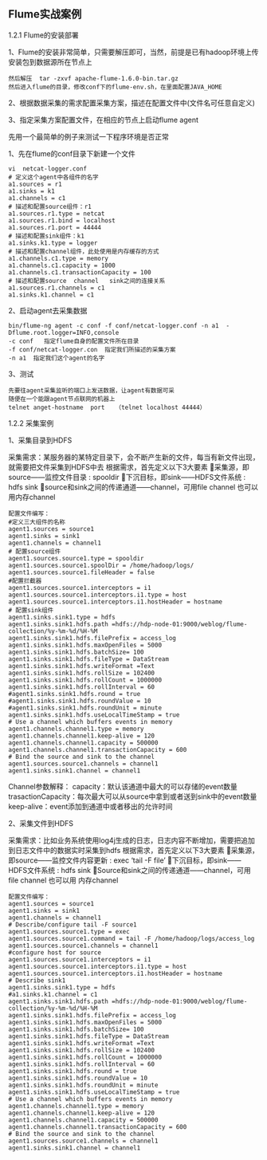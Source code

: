 ## Flume实战案例

1.2.1 Flume的安装部署

1、Flume的安装非常简单，只需要解压即可，当然，前提是已有hadoop环境上传安装包到数据源所在节点上

    然后解压  tar -zxvf apache-flume-1.6.0-bin.tar.gz
    然后进入flume的目录，修改conf下的flume-env.sh，在里面配置JAVA_HOME

2、根据数据采集的需求配置采集方案，描述在配置文件中(文件名可任意自定义)

3、指定采集方案配置文件，在相应的节点上启动flume agent

先用一个最简单的例子来测试一下程序环境是否正常

1、先在flume的conf目录下新建一个文件

    vi  netcat-logger.conf
    # 定义这个agent中各组件的名字
    a1.sources = r1
    a1.sinks = k1
    a1.channels = c1
    # 描述和配置source组件：r1
    a1.sources.r1.type = netcat
    a1.sources.r1.bind = localhost
    a1.sources.r1.port = 44444
    # 描述和配置sink组件：k1
    a1.sinks.k1.type = logger
    # 描述和配置channel组件，此处使用是内存缓存的方式
    a1.channels.c1.type = memory
    a1.channels.c1.capacity = 1000
    a1.channels.c1.transactionCapacity = 100
    # 描述和配置source  channel   sink之间的连接关系
    a1.sources.r1.channels = c1
    a1.sinks.k1.channel = c1

2、启动agent去采集数据

    bin/flume-ng agent -c conf -f conf/netcat-logger.conf -n a1  -Dflume.root.logger=INFO,console
    -c conf   指定flume自身的配置文件所在目录
    -f conf/netcat-logger.con  指定我们所描述的采集方案
    -n a1  指定我们这个agent的名字
    
3、测试

    先要往agent采集监听的端口上发送数据，让agent有数据可采
    随便在一个能跟agent节点联网的机器上
    telnet anget-hostname  port   （telnet localhost 44444） 
 

1.2.2 采集案例

1、采集目录到HDFS

采集需求：某服务器的某特定目录下，会不断产生新的文件，每当有新文件出现，就需要把文件采集到HDFS中去
根据需求，首先定义以下3大要素
采集源，即source——监控文件目录 :  spooldir
下沉目标，即sink——HDFS文件系统  :  hdfs sink
source和sink之间的传递通道——channel，可用file channel 也可以用内存channel

    配置文件编写：
    #定义三大组件的名称
    agent1.sources = source1
    agent1.sinks = sink1
    agent1.channels = channel1
    # 配置source组件
    agent1.sources.source1.type = spooldir
    agent1.sources.source1.spoolDir = /home/hadoop/logs/
    agent1.sources.source1.fileHeader = false
    #配置拦截器
    agent1.sources.source1.interceptors = i1
    agent1.sources.source1.interceptors.i1.type = host
    agent1.sources.source1.interceptors.i1.hostHeader = hostname
    # 配置sink组件
    agent1.sinks.sink1.type = hdfs
    agent1.sinks.sink1.hdfs.path =hdfs://hdp-node-01:9000/weblog/flume-collection/%y-%m-%d/%H-%M
    agent1.sinks.sink1.hdfs.filePrefix = access_log
    agent1.sinks.sink1.hdfs.maxOpenFiles = 5000
    agent1.sinks.sink1.hdfs.batchSize= 100
    agent1.sinks.sink1.hdfs.fileType = DataStream
    agent1.sinks.sink1.hdfs.writeFormat =Text
    agent1.sinks.sink1.hdfs.rollSize = 102400
    agent1.sinks.sink1.hdfs.rollCount = 1000000
    agent1.sinks.sink1.hdfs.rollInterval = 60
    #agent1.sinks.sink1.hdfs.round = true
    #agent1.sinks.sink1.hdfs.roundValue = 10
    #agent1.sinks.sink1.hdfs.roundUnit = minute
    agent1.sinks.sink1.hdfs.useLocalTimeStamp = true
    # Use a channel which buffers events in memory
    agent1.channels.channel1.type = memory
    agent1.channels.channel1.keep-alive = 120
    agent1.channels.channel1.capacity = 500000
    agent1.channels.channel1.transactionCapacity = 600
    # Bind the source and sink to the channel
    agent1.sources.source1.channels = channel1
    agent1.sinks.sink1.channel = channel1

Channel参数解释：
capacity：默认该通道中最大的可以存储的event数量
trasactionCapacity：每次最大可以从source中拿到或者送到sink中的event数量
keep-alive：event添加到通道中或者移出的允许时间

2、采集文件到HDFS

采集需求：比如业务系统使用log4j生成的日志，日志内容不断增加，需要把追加到日志文件中的数据实时采集到hdfs
根据需求，首先定义以下3大要素
采集源，即source——监控文件内容更新 :  exec  ‘tail -F file’
下沉目标，即sink——HDFS文件系统  :  hdfs sink
Source和sink之间的传递通道——channel，可用file channel 也可以用 内存channel

    配置文件编写：
    agent1.sources = source1
    agent1.sinks = sink1
    agent1.channels = channel1
    # Describe/configure tail -F source1
    agent1.sources.source1.type = exec
    agent1.sources.source1.command = tail -F /home/hadoop/logs/access_log
    agent1.sources.source1.channels = channel1
    #configure host for source
    agent1.sources.source1.interceptors = i1
    agent1.sources.source1.interceptors.i1.type = host
    agent1.sources.source1.interceptors.i1.hostHeader = hostname
    # Describe sink1
    agent1.sinks.sink1.type = hdfs
    #a1.sinks.k1.channel = c1
    agent1.sinks.sink1.hdfs.path =hdfs://hdp-node-01:9000/weblog/flume-collection/%y-%m-%d/%H-%M
    agent1.sinks.sink1.hdfs.filePrefix = access_log
    agent1.sinks.sink1.hdfs.maxOpenFiles = 5000
    agent1.sinks.sink1.hdfs.batchSize= 100
    agent1.sinks.sink1.hdfs.fileType = DataStream
    agent1.sinks.sink1.hdfs.writeFormat =Text
    agent1.sinks.sink1.hdfs.rollSize = 102400
    agent1.sinks.sink1.hdfs.rollCount = 1000000
    agent1.sinks.sink1.hdfs.rollInterval = 60
    agent1.sinks.sink1.hdfs.round = true
    agent1.sinks.sink1.hdfs.roundValue = 10
    agent1.sinks.sink1.hdfs.roundUnit = minute
    agent1.sinks.sink1.hdfs.useLocalTimeStamp = true
    # Use a channel which buffers events in memory
    agent1.channels.channel1.type = memory
    agent1.channels.channel1.keep-alive = 120
    agent1.channels.channel1.capacity = 500000
    agent1.channels.channel1.transactionCapacity = 600
    # Bind the source and sink to the channel
    agent1.sources.source1.channels = channel1
    agent1.sinks.sink1.channel = channel1
